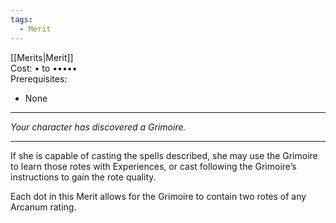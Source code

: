 ```yaml
---
tags:
  - Merit
---
```


[[Merits|Merit]]\
Cost: • to •••••\
Prerequisites:
- None

---

_Your character has discovered a Grimoire._

---

If she is capable of casting the spells described, she may use the Grimoire to learn those rotes with Experiences, or cast following the Grimoire’s instructions to gain the rote quality.

Each dot in this Merit allows for the Grimoire to contain two rotes of any Arcanum rating.